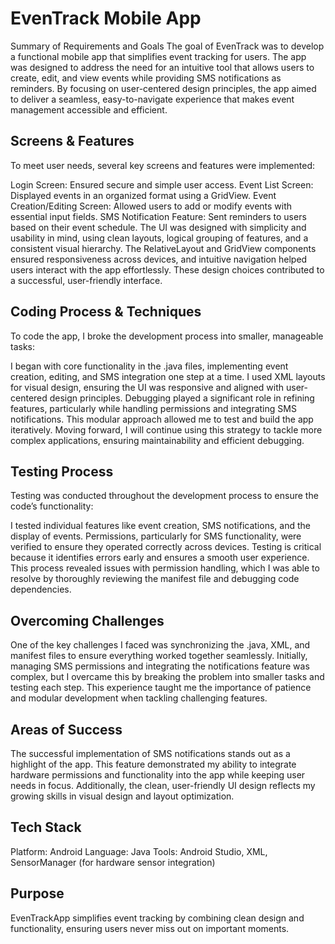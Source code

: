 # EvenTrack Mobile App
Summary of Requirements and Goals
The goal of EvenTrack was to develop a functional mobile app that simplifies event tracking for users. The app was designed to address the need for an intuitive tool that allows users to create, edit, and view events while providing SMS notifications as reminders. By focusing on user-centered design principles, the app aimed to deliver a seamless, easy-to-navigate experience that makes event management accessible and efficient.

Screens & Features
--
To meet user needs, several key screens and features were implemented:

Login Screen: Ensured secure and simple user access.
Event List Screen: Displayed events in an organized format using a GridView.
Event Creation/Editing Screen: Allowed users to add or modify events with essential input fields.
SMS Notification Feature: Sent reminders to users based on their event schedule.
The UI was designed with simplicity and usability in mind, using clean layouts, logical grouping of features, and a consistent visual hierarchy. The RelativeLayout and GridView components ensured responsiveness across devices, and intuitive navigation helped users interact with the app effortlessly. These design choices contributed to a successful, user-friendly interface.

Coding Process & Techniques
--
To code the app, I broke the development process into smaller, manageable tasks:

I began with core functionality in the .java files, implementing event creation, editing, and SMS integration one step at a time.
I used XML layouts for visual design, ensuring the UI was responsive and aligned with user-centered design principles.
Debugging played a significant role in refining features, particularly while handling permissions and integrating SMS notifications.
This modular approach allowed me to test and build the app iteratively. Moving forward, I will continue using this strategy to tackle more complex applications, ensuring maintainability and efficient debugging.

Testing Process
--
Testing was conducted throughout the development process to ensure the code’s functionality:

I tested individual features like event creation, SMS notifications, and the display of events.
Permissions, particularly for SMS functionality, were verified to ensure they operated correctly across devices.
Testing is critical because it identifies errors early and ensures a smooth user experience. This process revealed issues with permission handling, which I was able to resolve by thoroughly reviewing the manifest file and debugging code dependencies.

Overcoming Challenges
--
One of the key challenges I faced was synchronizing the .java, XML, and manifest files to ensure everything worked together seamlessly. Initially, managing SMS permissions and integrating the notifications feature was complex, but I overcame this by breaking the problem into smaller tasks and testing each step. This experience taught me the importance of patience and modular development when tackling challenging features.

Areas of Success
--
The successful implementation of SMS notifications stands out as a highlight of the app. This feature demonstrated my ability to integrate hardware permissions and functionality into the app while keeping user needs in focus. Additionally, the clean, user-friendly UI design reflects my growing skills in visual design and layout optimization.

Tech Stack
--
Platform: Android
Language: Java
Tools: Android Studio, XML, SensorManager (for hardware sensor integration)

Purpose
--
EvenTrackApp simplifies event tracking by combining clean design and functionality, ensuring users never miss out on important moments.
